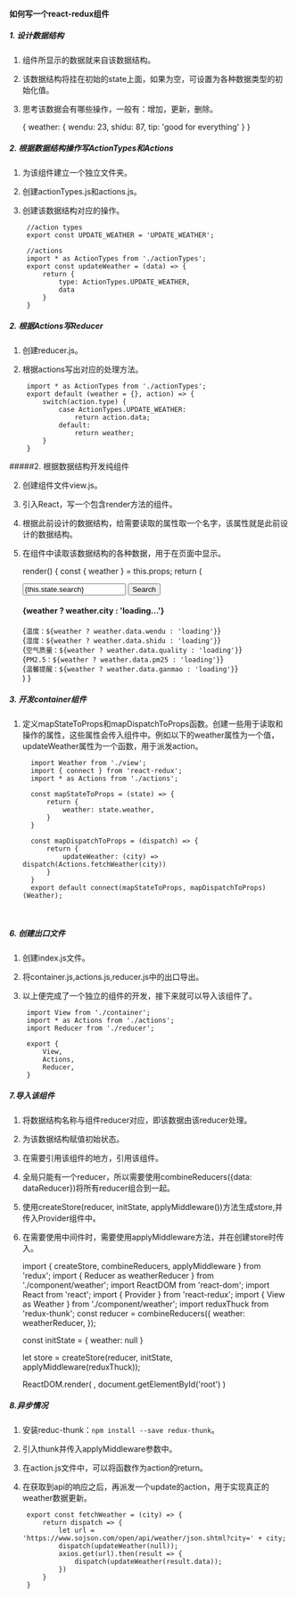 #### 如何写一个react-redux组件

##### 1. 设计数据结构

   1. 组件所显示的数据就来自该数据结构。
   2. 该数据结构将挂在初始的state上面，如果为空，可设置为各种数据类型的初始化值。
   3. 思考该数据会有哪些操作，一般有：增加，更新，删除。

		{
			weather: {
				wendu: 23,
				shidu: 87,
				tip: 'good for everything'
			}
		}

##### 2. 根据数据结构操作写ActionTypes和Actions
1. 为该组件建立一个独立文件夹。
2. 创建actionTypes.js和actions.js。
3. 创建该数据结构对应的操作。
		
		//action types
		export const UPDATE_WEATHER = 'UPDATE_WEATHER';

		//actions
		import * as ActionTypes from './actionTypes';
		export const updateWeather = (data) => {
		    return {
		        type: ActionTypes.UPDATE_WEATHER,
		        data
		    }
		}
	
##### 2. 根据Actions写Reducer
1. 创建reducer.js。
2. 根据actions写出对应的处理方法。

		import * as ActionTypes from './actionTypes';
		export default (weather = {}, action) => {
		    switch(action.type) {
		        case ActionTypes.UPDATE_WEATHER:
		            return action.data;
		        default:
		            return weather;
		    }
		}

#####2. 根据数据结构开发纯组件

   2. 创建组件文件view.js。
   3. 引入React，写一个包含render方法的组件。
   4. 根据此前设计的数据结构，给需要读取的属性取一个名字，该属性就是此前设计的数据结构。
   5. 在组件中读取该数据结构的各种数据，用于在页面中显示。

		render() {
	        const { weather } = this.props;
	        return (
	            <div>
	                <input type="search" value={this.state.search} onChange={this.onChange}/>
	                <button onClick={this.onSearch}>Search</button>
	                <div>
	                    <h4>{weather ? weather.city : 'loading...'}</h4>
	                    <div>{`温度：${weather ? weather.data.wendu : 'loading'}`}</div>
	                    <div>{`湿度：${weather ? weather.data.shidu : 'loading'}`}</div>
	                    <div>{`空气质量：${weather ? weather.data.quality : 'loading'}`}</div>
	                    <div>{`PM2.5：${weather ? weather.data.pm25 : 'loading'}`}</div>
	                    <div>{`温馨提醒：${weather ? weather.data.ganmao : 'loading'}`}</div>
	                </div>
	            </div>
	        )
	    }

##### 3. 开发container组件

   1. 定义mapStateToProps和mapDispatchToProps函数。创建一些用于读取和操作的属性，这些属性会传入组件中。例如以下的weather属性为一个值，updateWeather属性为一个函数，用于派发action。

			import Weather from './view';
			import { connect } from 'react-redux';
			import * as Actions from './actions';

			const mapStateToProps = (state) => {
			    return {
			        weather: state.weather,
			    }
			}
		
	        const mapDispatchToProps = (dispatch) => {
			    return {
			        updateWeather: (city) => dispatch(Actions.fetchWeather(city))
			    }
			}
			export default connect(mapStateToProps, mapDispatchToProps)(Weather);


​
##### 6. 创建出口文件
 
1. 创建index.js文件。
2. 将container.js,actions.js,reducer.js中的出口导出。
3. 以上便完成了一个独立的组件的开发，接下来就可以导入该组件了。

		import View from './container';
		import * as Actions from './actions';
		import Reducer from './reducer';
		
		export {
		    View,
		    Actions,
		    Reducer,
		}

##### 7.导入该组件

   1. 将数据结构名称与组件reducer对应，即该数据由该reducer处理。
   2. 为该数据结构赋值初始状态。
   3. 在需要引用该组件的地方，引用该组件。
   4. 全局只能有一个reducer，所以需要使用combineReducers({data: dataReducer})将所有reducer组合到一起。
   5. 使用createStore(reducer, initState, applyMiddleware())方法生成store,并传入Provider组件中。
   6. 在需要使用中间件时，需要使用applyMiddleware方法，并在创建store时传入。
		
		import { createStore, combineReducers, applyMiddleware } from 'redux';
		import { Reducer as weatherReducer } from './component/weather';
		import ReactDOM from 'react-dom';
		import React from 'react';
		import { Provider } from 'react-redux';
		import { View as Weather } from './component/weather';
		import reduxThuck from 'redux-thunk';
		const reducer = combineReducers({
		    weather: weatherReducer,
		});
		
		const initState = {
		    weather: null
		}
		
		let store = createStore(reducer, initState, applyMiddleware(reduxThuck));
		
		ReactDOM.render(
		    <Provider store={store}>
		        <Weather />
		    </Provider>,
		    document.getElementById('root')
		)

##### 8.异步情况
1. 安装reduc-thunk：`npm install --save redux-thunk`。
2. 引入thunk并传入applyMiddleware参数中。
3. 在action.js文件中，可以将函数作为action的return。
4. 在获取到api的响应之后，再派发一个update的action，用于实现真正的weather数据更新。

		export const fetchWeather = (city) => {
		    return dispatch => {
		        let url = 'https://www.sojson.com/open/api/weather/json.shtml?city=' + city;
		        dispatch(updateWeather(null));
		        axios.get(url).then(result => {
		            dispatch(updateWeather(result.data));
		        })
		    }
		}





<!--stackedit_data:
eyJoaXN0b3J5IjpbMTYxOTU0MTM0M119
-->